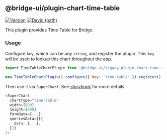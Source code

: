 <!--
Licensed to the Apache Software Foundation (ASF) under one
or more contributor license agreements.  See the NOTICE file
distributed with this work for additional information
regarding copyright ownership.  The ASF licenses this file
to you under the Apache License, Version 2.0 (the
"License"); you may not use this file except in compliance
with the License.  You may obtain a copy of the License at

  http://www.apache.org/licenses/LICENSE-2.0

Unless required by applicable law or agreed to in writing,
software distributed under the License is distributed on an
"AS IS" BASIS, WITHOUT WARRANTIES OR CONDITIONS OF ANY
KIND, either express or implied.  See the License for the
specific language governing permissions and limitations
under the License.
-->

## @bridge-ui/plugin-chart-time-table

[![Version](https://img.shields.io/npm/v/@bridge-ui/plugin-time-table.svg?style=flat-square)](https://www.npmjs.com/package/@bridge-ui/plugin-chart-time-table)
[![David (path)](https://img.shields.io/david/apache-bridge/bridge-ui-plugins.svg?path=packages%2Fbridge-ui-plugin-chart-time-table&style=flat-square)](https://david-dm.org/apache-bridge/bridge-ui-plugins?path=packages/bridge-ui-plugin-chart-time-table)

This plugin provides Time Table for Bridge.

### Usage

Configure `key`, which can be any `string`, and register the plugin. This `key` will be used to
lookup this chart throughout the app.

```js
import TimeTableChartPlugin from '@bridge-ui/legacy-plugin-chart-time-table';

new TimeTableChartPlugin().configure({ key: 'time-table' }).register();
```

Then use it via `SuperChart`. See
[storybook](https://apache-bridge.github.io/bridge-ui-plugins/?selectedKind=plugin-chart-time-table)
for more details.

```js
<SuperChart
  chartType="time-table"
  width={600}
  height={600}
  formData={...}
  queriesData={[{
    data: {...},
  }]}
/>
```

